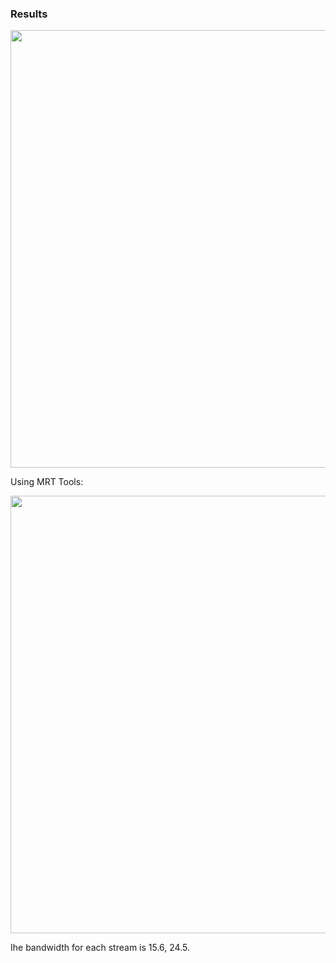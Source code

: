 ### Results

<img src="https://github.com/Rasmika-b/Comparison_Study_UDP_TCP/assets/60094457/f71cd201-2d3d-4e3a-851b-61a878530f26" width="700"/>

Using MRT Tools:

<img src="https://github.com/Rasmika-b/Comparison_Study_UDP_TCP/assets/60094457/0c620dab-e932-4517-93de-02521fc3a281" width="700"/>

Ihe bandwidth for each stream is 15.6, 24.5.

